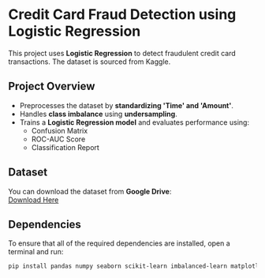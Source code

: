 # Credit Card Fraud Detection using Logistic Regression 

This project uses **Logistic Regression** to detect fraudulent credit card transactions. The dataset is sourced from Kaggle.

## Project Overview
- Preprocesses the dataset by **standardizing 'Time' and 'Amount'**.
- Handles **class imbalance** using **undersampling**.
- Trains a **Logistic Regression model** and evaluates performance using:
  - Confusion Matrix
  - ROC-AUC Score
  - Classification Report

## Dataset
You can download the dataset from **Google Drive**:  
[Download Here](https://drive.google.com/file/d/1cZVzj7tbAFt5aYnwvStBLtF_JwZ40TTh/view?usp=sharing)

## Dependencies 
   To ensure that all of the required dependencies are installed, open a terminal and run:
   ```bash
   pip install pandas numpy seaborn scikit-learn imbalanced-learn matplotlib gdown
